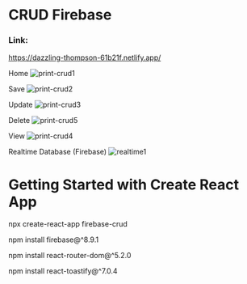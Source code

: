 # CRUD Firebase

### Link:
https://dazzling-thompson-61b21f.netlify.app/

Home
![print-crud1](https://user-images.githubusercontent.com/35077695/147711160-5d32f4d8-e177-4072-86a3-c6f74a846823.PNG)

Save
![print-crud2](https://user-images.githubusercontent.com/35077695/147710991-a6cf8ee7-569e-4295-8802-e844182ad255.PNG)

Update
![print-crud3](https://user-images.githubusercontent.com/35077695/147710994-b8b13a6d-5cdf-480b-bcbf-68f975479205.PNG)

Delete
![print-crud5](https://user-images.githubusercontent.com/35077695/147711078-b8dd0945-29b9-45a2-b11c-367148a39868.PNG)

View
![print-crud4](https://user-images.githubusercontent.com/35077695/147710997-926166a9-9426-4a07-a798-ca8b289d0700.PNG)

Realtime Database (Firebase)
![realtime1](https://user-images.githubusercontent.com/35077695/147717768-f4136aec-4402-43a8-970b-eb1b57237cec.PNG)


# Getting Started with Create React App

npx create-react-app firebase-crud

npm install firebase@^8.9.1

npm install react-router-dom@^5.2.0

npm install react-toastify@^7.0.4
